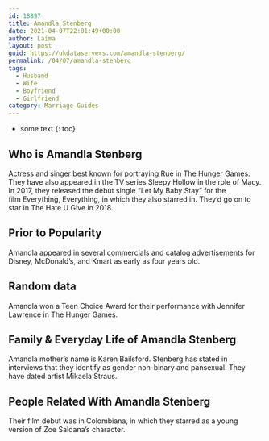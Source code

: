 ```yaml
---
id: 18897
title: Amandla Stenberg
date: 2021-04-07T22:01:49+00:00
author: Laima
layout: post
guid: https://ukdataservers.com/amandla-stenberg/
permalink: /04/07/amandla-stenberg
tags:
  - Husband
  - Wife
  - Boyfriend
  - Girlfriend
category: Marriage Guides
---
```


* some text
{: toc}


## Who is Amandla Stenberg
                  
                  
                  
Actress and singer best known for portraying Rue in The Hunger Games. They have also appeared in the TV series Sleepy Hollow in the role of Macy. In 2017, they released the debut single &#8220;Let My Baby Stay&#8221; for the film Everything, Everything, in which they also starred in. They&#8217;d go on to star in The Hate U Give in 2018.
                  
              
            
              
            
                
                
                
## Prior to Popularity
                  
                  
                  
Amandla appeared in several commercials and catalog advertisements for Disney, McDonald&#8217;s, and Kmart as early as four years old. 
                  
              
            
              
            
                
                
                
## Random data
                  
                  
                  
Amandla won a Teen Choice Award for their performance with Jennifer Lawrence in The Hunger Games.
                  
              
            
              
            
                
                
                
## Family & Everyday Life of Amandla Stenberg
                  
                  
                  
Amandla mother&#8217;s name is Karen Bailsford. Stenberg has stated in interviews that they identify as gender non-binary and pansexual. They have dated artist Mikaela Straus. 
                  
              
            
              
            
                
                
                
## People Related With Amandla Stenberg
                  
                  
                  
Their film debut was in Colombiana, in which they starred as a young version of Zoe Saldana&#8217;s character.
                  
              
            
              
            
                
              
            
              
              
            
            
              
            
          
          
          